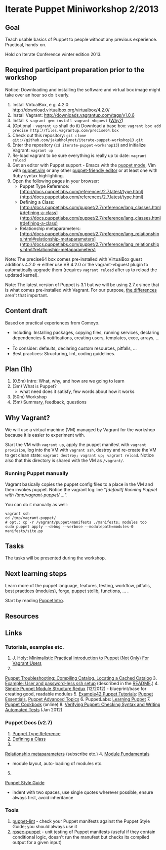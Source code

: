 Iterate Puppet Miniworkshop 2/2013
==================================

Goal
----

Teach usable basics of Puppet to people without any previous
experience. Practical, hands-on.

Hold on Iterate Conference winter edition 2013.

Required participant preparation prior to the workshop
------------------------------------------------------

Notice: Downloading and installing the software and virtual box image
might take over an hour so do it early.

1. Install VirtualBox, e.g. 4.2.0: http://download.virtualbox.org/virtualbox/4.2.0/
2. Install Vagrant: http://downloads.vagrantup.com/tags/v1.0.6
3. Install `$ vagrant gem install vagrant-vbguest` ([Why?](http://theholyjava.wordpress.com/wiki/tools/vagrant-notes/#tip_install_vagrant-vbguest))
4. (Optional - `vagrant up` shall do it) Download a base box: `vagrant box add precise http://files.vagrantup.com/precise64.box`
5. Check out this repository: `git clone git://github.com/jakubholynet/iterate-puppet-workshop13.git`
6. Enter the repository (`cd iterate-puppet-workshop13`) and
initialize Vagrant: `vagrant up`
7. Re-load vagrant to be sure everything is really up to date: `vagrant
reload`
8. Get an editor with Puppet support - Emacs with the
[puppet mode](https://github.com/puppetlabs/puppet-syntax-emacs/blob/master/puppet-mode.el),
Vim with
[puppet.vim](http://downloads.puppetlabs.com/puppet/puppet.vim) or any
other
[puppet-friendly editor](http://projects.puppetlabs.com/projects/1/wiki/Editor_Tips)
or at least one with Ruby syntax highlighting.
9. Open the following pages in your browser:
   * Puppet Type Reference:
   [http://docs.puppetlabs.com/references/2.7.latest/type.html](http://docs.puppetlabs.com/references/2.7.latest/type.html)
   * Defining a Class:
   [http://docs.puppetlabs.com/puppet/2.7/reference/lang_classes.html#defining-a-class](http://docs.puppetlabs.com/puppet/2.7/reference/lang_classes.html#defining-a-class)
   * Relationship metaparameters:
   [http://docs.puppetlabs.com/puppet/2.7/reference/lang_relationships.html#relationship-metaparameters](http://docs.puppetlabs.com/puppet/2.7/reference/lang_relationships.html#relationship-metaparameters)

Note: The precise64 box comes pre-installed with VirtualBox guest additions
4.2.0 => either use VB 4.2.0 or the vagrant-vbguest plugin to
automatically upgrade them (requires `vagrant reload` after `up` to
reload the updated kernel).

Note: The latest version of Puppet is 3.1 but we will be using 2.7.x
since that is what comes pre-installed with Vagrant. For our purpose,
[the differences](http://docs.puppetlabs.com/puppet/3/reference/release_notes.html)
aren't that important.

Content draft
-------------

Based on practical experiences from Comoyo.

* Including: Installing packages, copying files, running services,
declaring dependencies & notifications, creating users, templates,
exec, arrays, ...
.
* To consider: defaults, declaring custom resources, pitfalls, ...
* Best practices: Structuring, lint, coding guidelines.

Plan (1h)
---------

1. (0.5m) Intro: What, why, and how are we going to learn
2. (3m) What is Puppet?
    * what need does it satisfy, few words about how it works
3. (50m) Workshop
4. (5m) Summary, feedback, questions

Why Vagrant?
------------

We will use a virtual machine (VM) managed by Vagrant for the workshop
because it is easier to experiment with.

Start the VM with `vagrant up`, apply the puppet manifest with
`vagrant provision`, log into the VM with `vagrant ssh`, destroy and
re-create the VM to get clean state: `vagrant destroy; vagrant up;
vagrant reload`. Notice also that this directory is shared with the VM
as `/vagrant/`.

### Running Puppet manually

Vagrant basically copies the puppet config files to a place in the VM
and then invokes puppet. Notice the vagrant log line "*[default]
Running Puppet with /tmp/vagrant-puppet/ ...*".

You can do it manually as well:

    vagrant ssh
    cd /tmp/vagrant-puppet/
    # opt.: cp -r /vagrant/puppet/manifests ./manifests; modules too
    sudo puppet apply --debug --verbose --modulepath=modules-0 manifests/site.pp

Tasks
-----

The tasks will be presented during the workshop.

Next learning steps
-------------------

Learn more of the puppet language, features, testing, workflow, pitfalls, best practices
(modules), forge, puppet stdlib, functions, ... .

Start by reading [PuppetIntro][PuppetIntro].

Resources
---------

[R1]: http://docs.puppetlabs.com/references/2.7.latest/type.html "Puppet Type Reference"

Links
-----

### Tutorials, examples etc. 
1. J. Holy:
[Minimalistic Practical Introduction to Puppet (Not Only) For Vagrant Users][PuppetIntro]
2. 
[Puppet Troubleshooting: Compiling Catalog, Locating a Cached Catalog](http://theholyjava.wordpress.com/2012/10/17/puppet-where-to-find-the-cached-catalog-on-client/)
3. 
[Example: User and password-less ssh setup](https://github.com/iterate/codecamp2012/blob/puppet/manifests/my-user.pp)
(described in the
[README](https://github.com/iterate/codecamp2012/blob/puppet/README.md).)
4. 
[Simple Puppet Module Structure Redux](http://www.devco.net/archives/2012/12/13/simple-puppet-module-structure-redux.php)
(12/2012) - blueprint/base for creating good, readable modules
5. 
[Example42 Puppet Tutorials](http://www.example42.com/?q=Example42PuppetTutorials):
[Puppet Essentials](http://example42.com/tutorials/build/deck/essentials/),
[Puppet Advanced Topics](http://example42.com/tutorials/build/deck/advanced/)
6. PuppetLabs: [Learning Puppet](http://docs.puppetlabs.com/learning/)
7. [Puppet Cookbook](http://www.puppetcookbook.com/) (online)
8. 
[Verifying Puppet: Checking Syntax and Writing Automated Tests](https://puppetlabs.com/blog/verifying-puppet-checking-syntax-and-writing-automated-tests/)
(Jan 2012)

### Puppet Docs (v2.7)
1.  [Puppet Type Reference](http://docs.puppetlabs.com/references/2.7.latest/type.html)
2.  [Defining a Class](http://docs.puppetlabs.com/puppet/2.7/reference/lang_classes.html#defining-a-class)
3. 
[Relationship metaparameters](http://docs.puppetlabs.com/puppet/2.7/reference/lang_relationships.html#relationship-metaparameters)
(subscribe etc.)
4. 
 [Module Fundamentals](http://docs.puppetlabs.com/puppet/2.7/reference/modules_fundamentals.html)
- module layout, auto-loading of modules etc.
5. 
[Puppet Style Guide](http://docs.puppetlabs.com/guides/style_guide.html)
- indent with two spaces, use single quotes wherever possible, ensure
always first, avoid inheritance

### Tools
1. [puppet-lint](http://puppet-lint.com/) - check your
Puppet manifests against the Puppet Style Guide; you should always use it
2. [rpsec-puppet](http://rspec-puppet.com/) - unit testing of Puppet
manifests (useful if they contain conditional logic, doesn't run the
manufest but checks its compiled output for a given input)


[PuppetIntro]:
http://theholyjava.wordpress.com/2012/08/13/minimalistic-practical-introduction-to-puppet-for-vagrant-users/ "Minimalistic Practical Introduction to Puppet (Not Only) For Vagrant Users"
